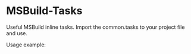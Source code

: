 MSBuild-Tasks
=============

Useful MSBuild inline tasks. Import the common.tasks to your project file and use. 

Usage example:

  <Target Name="BeforeBuild">
    <ItemGroup>
      <FilesToZip Include="$(ProjectDir)\PayloadUnzipped\*.*" />
    </ItemGroup>
    <Zip 
      InputFileNames="@(FilesToZip)"
      OutputFileName="$(ProjectDir)$(TargetZipFile)"
      OverwriteExistingFile="true" />
  </Target>
